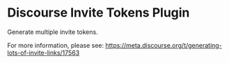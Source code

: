 # Discourse Invite Tokens Plugin

Generate multiple invite tokens.

For more information, please see: https://meta.discourse.org/t/generating-lots-of-invite-links/17563
